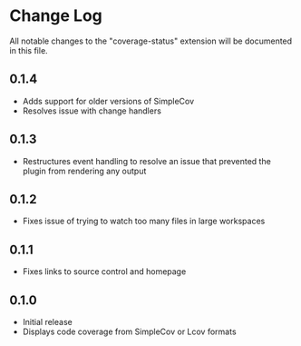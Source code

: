 # Change Log

All notable changes to the "coverage-status" extension will be documented in this file.

## 0.1.4

- Adds support for older versions of SimpleCov
- Resolves issue with change handlers

## 0.1.3

- Restructures event handling to resolve an issue that prevented the plugin from rendering any output

## 0.1.2

- Fixes issue of trying to watch too many files in large workspaces

## 0.1.1

- Fixes links to source control and homepage

## 0.1.0

- Initial release
- Displays code coverage from SimpleCov or Lcov formats